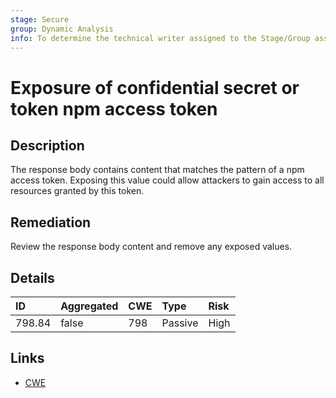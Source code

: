 ```yaml
---
stage: Secure
group: Dynamic Analysis
info: To determine the technical writer assigned to the Stage/Group associated with this page, see https://handbook.gitlab.com/handbook/product/ux/technical-writing/#assignments
---
```


# Exposure of confidential secret or token npm access token

## Description

The response body contains content that matches the pattern of a npm access token.
Exposing this value could allow attackers to gain access to all resources granted by this token.

## Remediation

Review the response body content and remove any exposed values.

## Details

| ID | Aggregated | CWE | Type | Risk |
|:---|:--------|:--------|:--------|:--------|
| 798.84 | false | 798 | Passive | High |

## Links

- [CWE](https://cwe.mitre.org/data/definitions/798.html)
